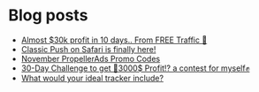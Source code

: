 # Blog posts
<!-- BLOG-POST-LIST:START -->
- [Almost $30k profit in 10 days.. From FREE Traffic 🚀](https://afflift.com/f/threads/almost-30k-profit-in-10-days-from-free-traffic-%F0%9F%9A%80.9922/)
- [Classic Push on Safari is finally here!](https://afflift.com/f/threads/classic-push-on-safari-is-finally-here.9934/)
- [November PropellerAds Promo Codes](https://afflift.com/f/threads/november-propellerads-promo-codes.9920/)
- [30-Day Challenge to get 🎯3000$ Profit⁉ a contest for myself✊](https://afflift.com/f/threads/30-day-challenge-to-get-%F0%9F%8E%AF3000-profit%E2%81%89-a-contest-for-myself%E2%9C%8A.9419/)
- [What would your ideal tracker include?](https://afflift.com/f/threads/what-would-your-ideal-tracker-include.9928/)
<!-- BLOG-POST-LIST:END -->
